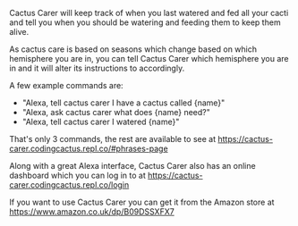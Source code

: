 Cactus Carer will keep track of when you last watered and fed all your cacti and tell you when you should be watering and feeding them to keep them alive.

As cactus care is based on seasons which change based on which hemisphere you are in, you can tell Cactus Carer which hemisphere you are in and it will alter its instructions to accordingly.

A few example commands are:
- "Alexa, tell cactus carer I have a cactus called {name}"
- "Alexa, ask cactus carer what does {name} need?"
- "Alexa, tell cactus carer I watered {name}"

That's only 3 commands, the rest are available to see at https://cactus-carer.codingcactus.repl.co/#phrases-page

Along with a great Alexa interface, Cactus Carer also has an online dashboard which you can log in to at https://cactus-carer.codingcactus.repl.co/login

If you want to use Cactus Carer you can get it from the Amazon store at https://www.amazon.co.uk/dp/B09DSSXFX7